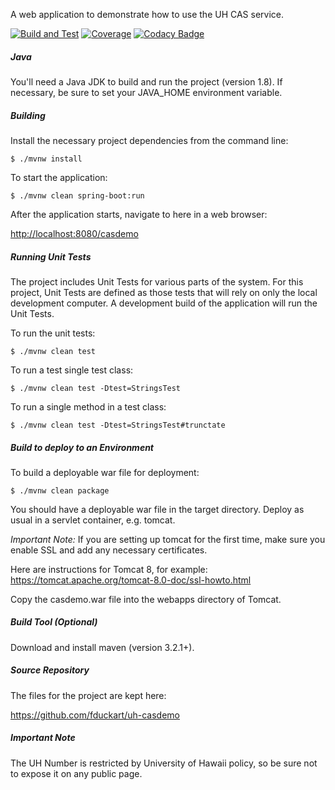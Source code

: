 A web application to demonstrate how to use the UH CAS service.

[![Build and Test](https://github.com/fduckart/uh-casdemo/actions/workflows/build-test.yml/badge.svg)](https://github.com/fduckart/uh-casdemo/actions/workflows/build-test.yml)
[![Coverage](https://github.com/fduckart/uh-casdemo/blob/badges/jacoco.svg)](https://github.com/fduckart/uh-casdemo/actions/workflows/coverage.yml)
[![Codacy Badge](https://api.codacy.com/project/badge/Grade/f5fdc71206a64aa4a7dc9ffe9c988cd1)](https://www.codacy.com/manual/fduckart/uh-casdemo?utm_source=github.com&amp;utm_medium=referral&amp;utm_content=fduckart/uh-casdemo&amp;utm_campaign=Badge_Grade)

##### Java
You'll need a Java JDK to build and run the project (version 1.8).
If necessary, be sure to set your JAVA_HOME environment variable.

##### Building
Install the necessary project dependencies from the command line:

    $ ./mvnw install

To start the application:

    $ ./mvnw clean spring-boot:run

After the application starts, navigate to here in a web browser:

<http://localhost:8080/casdemo>

##### Running Unit Tests
The project includes Unit Tests for various parts of the system.
For this project, Unit Tests are defined as those tests that will
rely on only the local development computer.
A development build of the application will run the Unit Tests.

To run the unit tests:

    $ ./mvnw clean test

To run a test single test class:

    $ ./mvnw clean test -Dtest=StringsTest

To run a single method in a test class:

    $ ./mvnw clean test -Dtest=StringsTest#trunctate

##### Build to deploy to an Environment
To build a deployable war file for deployment:

    $ ./mvnw clean package

You should have a deployable war file in the target directory.
Deploy as usual in a servlet container, e.g. tomcat.

_Important Note:_
If you are setting up tomcat for the first time,
make sure you enable SSL and add any necessary certificates.

Here are instructions for Tomcat 8, for example:
<https://tomcat.apache.org/tomcat-8.0-doc/ssl-howto.html>

Copy the casdemo.war file into the webapps directory of Tomcat.

##### Build Tool (Optional)
Download and install maven (version 3.2.1+).

##### Source Repository
The files for the project are kept here:

<https://github.com/fduckart/uh-casdemo>

##### Important Note
The UH Number is restricted by University of Hawaii policy, so be sure not to expose it on any public page.
